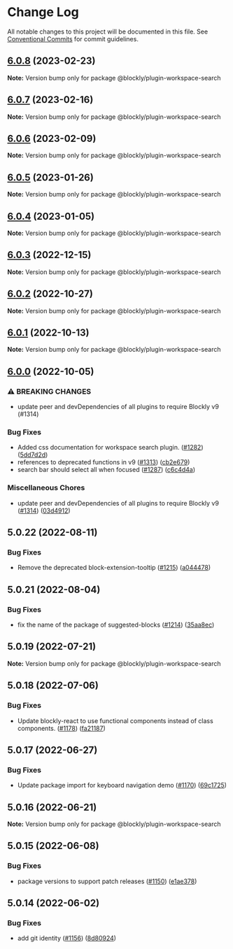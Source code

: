 # Change Log

All notable changes to this project will be documented in this file.
See [Conventional Commits](https://conventionalcommits.org) for commit guidelines.

## [6.0.8](https://github.com/google/blockly-samples/compare/@blockly/plugin-workspace-search@6.0.7...@blockly/plugin-workspace-search@6.0.8) (2023-02-23)

**Note:** Version bump only for package @blockly/plugin-workspace-search





## [6.0.7](https://github.com/google/blockly-samples/compare/@blockly/plugin-workspace-search@6.0.6...@blockly/plugin-workspace-search@6.0.7) (2023-02-16)

**Note:** Version bump only for package @blockly/plugin-workspace-search





## [6.0.6](https://github.com/google/blockly-samples/compare/@blockly/plugin-workspace-search@6.0.5...@blockly/plugin-workspace-search@6.0.6) (2023-02-09)

**Note:** Version bump only for package @blockly/plugin-workspace-search





## [6.0.5](https://github.com/google/blockly-samples/compare/@blockly/plugin-workspace-search@6.0.4...@blockly/plugin-workspace-search@6.0.5) (2023-01-26)

**Note:** Version bump only for package @blockly/plugin-workspace-search





## [6.0.4](https://github.com/google/blockly-samples/compare/@blockly/plugin-workspace-search@6.0.3...@blockly/plugin-workspace-search@6.0.4) (2023-01-05)

**Note:** Version bump only for package @blockly/plugin-workspace-search





## [6.0.3](https://github.com/google/blockly-samples/compare/@blockly/plugin-workspace-search@6.0.2...@blockly/plugin-workspace-search@6.0.3) (2022-12-15)

**Note:** Version bump only for package @blockly/plugin-workspace-search





## [6.0.2](https://github.com/google/blockly-samples/compare/@blockly/plugin-workspace-search@6.0.1...@blockly/plugin-workspace-search@6.0.2) (2022-10-27)

**Note:** Version bump only for package @blockly/plugin-workspace-search





## [6.0.1](https://github.com/google/blockly-samples/compare/@blockly/plugin-workspace-search@6.0.0...@blockly/plugin-workspace-search@6.0.1) (2022-10-13)

**Note:** Version bump only for package @blockly/plugin-workspace-search





## [6.0.0](https://github.com/google/blockly-samples/compare/@blockly/plugin-workspace-search@5.0.22...@blockly/plugin-workspace-search@6.0.0) (2022-10-05)


### ⚠ BREAKING CHANGES

* update peer and devDependencies of all plugins to require Blockly v9 (#1314)

### Bug Fixes

* Added css documentation for workspace search plugin. ([#1282](https://github.com/google/blockly-samples/issues/1282)) ([5dd7d2d](https://github.com/google/blockly-samples/commit/5dd7d2d2bed3d1e4920e27b795a06fff08e85297))
* references to deprecated functions in v9 ([#1313](https://github.com/google/blockly-samples/issues/1313)) ([cb2e679](https://github.com/google/blockly-samples/commit/cb2e67987e0b62a77c26adc660cc6ade1ba67954))
* search bar should select all when focused ([#1287](https://github.com/google/blockly-samples/issues/1287)) ([c6c4d4a](https://github.com/google/blockly-samples/commit/c6c4d4a06dab02ef9bfc0dcaf4f1de9f5e5f2c2e))


### Miscellaneous Chores

* update peer and devDependencies of all plugins to require Blockly v9 ([#1314](https://github.com/google/blockly-samples/issues/1314)) ([03d4912](https://github.com/google/blockly-samples/commit/03d4912c42c8de0f30493037ccc28dddaea0f266))



## 5.0.22 (2022-08-11)


### Bug Fixes

* Remove the deprecated block-extension-tooltip ([#1215](https://github.com/google/blockly-samples/issues/1215)) ([a044478](https://github.com/google/blockly-samples/commit/a044478c86a73e3065bc866e427f175cbec6fc13))





## 5.0.21 (2022-08-04)


### Bug Fixes

* fix the name of the package of suggested-blocks ([#1214](https://github.com/google/blockly-samples/issues/1214)) ([35aa8ec](https://github.com/google/blockly-samples/commit/35aa8ec73a60a4eb5b1e80cb2fc71dcd83d05e27))





## 5.0.19 (2022-07-21)

**Note:** Version bump only for package @blockly/plugin-workspace-search





## 5.0.18 (2022-07-06)


### Bug Fixes

* Update blockly-react to use functional components instead of class components. ([#1178](https://github.com/google/blockly-samples/issues/1178)) ([fa21187](https://github.com/google/blockly-samples/commit/fa21187cdbe4ec3a5c69f185540dd68a98eb69d7))





## 5.0.17 (2022-06-27)


### Bug Fixes

* Update package import for keyboard navigation demo ([#1170](https://github.com/google/blockly-samples/issues/1170)) ([69c1725](https://github.com/google/blockly-samples/commit/69c1725b775279fcc397dc178935208d5f42b08c))





## 5.0.16 (2022-06-21)

**Note:** Version bump only for package @blockly/plugin-workspace-search





## 5.0.15 (2022-06-08)


### Bug Fixes

* package versions to support patch releases ([#1150](https://github.com/google/blockly-samples/issues/1150)) ([e1ae378](https://github.com/google/blockly-samples/commit/e1ae378d779531621c3d948566257d069002963f))





## 5.0.14 (2022-06-02)


### Bug Fixes

* add git identity ([#1156](https://github.com/google/blockly-samples/issues/1156)) ([8d80924](https://github.com/google/blockly-samples/commit/8d809243b277375beb2ce75d4e157b5e17f78193))
